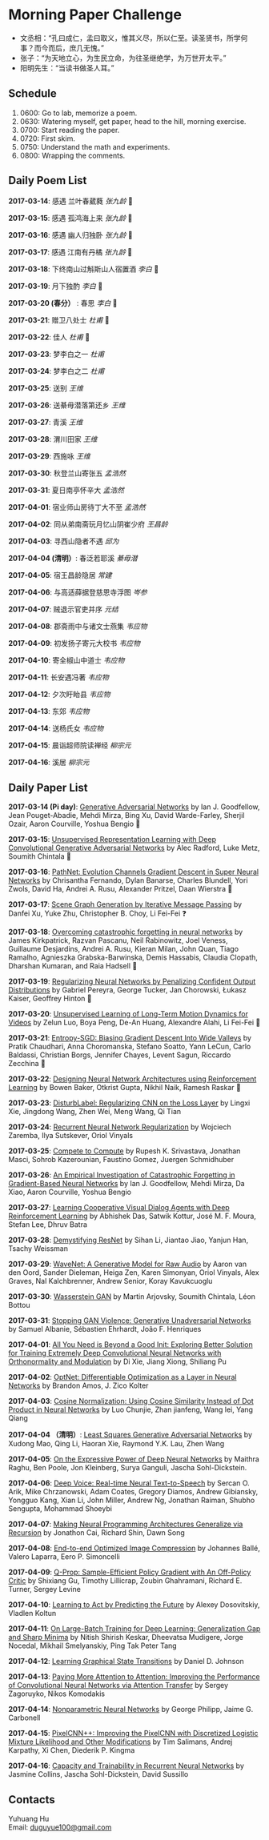 # Morning Paper Challenge

+ 文丞相：“孔曰成仁，孟曰取义，惟其义尽，所以仁至。读圣贤书，所学何事？而今而后，庶几无愧。”
+ 张子：“为天地立心，为生民立命，为往圣继绝学，为万世开太平。”
+ 阳明先生：“当读书做圣人耳。”

## Schedule

1. 0600: Go to lab, memorize a poem.
2. 0630: Watering myself, get paper, head to the hill, morning exercise.
3. 0700: Start reading the paper.
4. 0720: First skim.
5. 0750: Understand the math and experiments.
6. 0800: Wrapping the comments.

## Daily Poem List

__2017-03-14__: 感遇 兰叶春葳蕤 _张九龄_ :tada:

__2017-03-15__: 感遇 孤鸿海上来 _张九龄_ :tada:

__2017-03-16__: 感遇 幽人归独卧 _张九龄_ :tada:

__2017-03-17__: 感遇 江南有丹橘 _张九龄_ :tada:

__2017-03-18__: 下终南山过斛斯山人宿置酒 _李白_ :tada:

__2017-03-19__: 月下独酌 _李白_ :tada:

__2017-03-20 (春分）__ : 春思 _李白_ :tada:

__2017-03-21__: 赠卫八处士 _杜甫_ :tada:

__2017-03-22__: 佳人 _杜甫_ :tada:

__2017-03-23__: 梦李白之一 _杜甫_

__2017-03-24__: 梦李白之二 _杜甫_

__2017-03-25__: 送别 _王维_

__2017-03-26__: 送綦毋潜落第还乡 _王维_

__2017-03-27__: 青溪 _王维_

__2017-03-28__: 渭川田家 _王维_

__2017-03-29__: 西施咏 _王维_

__2017-03-30__: 秋登兰山寄张五 _孟浩然_

__2017-03-31__: 夏日南亭怀辛大 _孟浩然_

__2017-04-01__: 宿业师山房待丁大不至 _孟浩然_

__2017-04-02__: 同从弟南斋玩月忆山阴崔少府 _王昌龄_

__2017-04-03__: 寻西山隐者不遇 _邱为_

__2017-04-04 (清明）__: 春泛若耶溪 _綦毋潜_

__2017-04-05__: 宿王昌龄隐居 _常建_

__2017-04-06__: 与高适薛据登慈恩寺浮图 _岑参_

__2017-04-07__: 贼退示官吏并序 _元结_

__2017-04-08__: 郡斋雨中与诸文士燕集 _韦应物_

__2017-04-09__: 初发扬子寄元大校书 _韦应物_

__2017-04-10__: 寄全椒山中道士 _韦应物_

__2017-04-11__: 长安遇冯著 _韦应物_

__2017-04-12__: 夕次盱眙县 _韦应物_

__2017-04-13__: 东郊 _韦应物_

__2017-04-14__: 送杨氏女 _韦应物_

__2017-04-15__: 晨诣超师院读禅经 _柳宗元_

__2017-04-16__: 溪居 _柳宗元_

## Daily Paper List

__2017-03-14 (Pi day)__: [Generative Adversarial Networks](https://arxiv.org/abs/1406.2661) by Ian J. Goodfellow, Jean Pouget-Abadie, Mehdi Mirza, Bing Xu, David Warde-Farley, Sherjil Ozair, Aaron Courville, Yoshua Bengio :tada:

__2017-03-15__: [Unsupervised Representation Learning with Deep Convolutional Generative Adversarial Networks](https://arxiv.org/abs/1511.06434) by Alec Radford, Luke Metz, Soumith Chintala :tada:

__2017-03-16__: [PathNet: Evolution Channels Gradient Descent in Super Neural Networks](https://arxiv.org/abs/1701.08734) by Chrisantha Fernando, Dylan Banarse, Charles Blundell, Yori Zwols, David Ha, Andrei A. Rusu, Alexander Pritzel, Daan Wierstra :tada:

__2017-03-17__: [Scene Graph Generation by Iterative Message Passing](https://arxiv.org/abs/1701.02426) by Danfei Xu, Yuke Zhu, Christopher B. Choy, Li Fei-Fei :question:

__2017-03-18__: [Overcoming catastrophic forgetting in neural networks](www.pnas.org/content/early/2017/03/13/1611835114.full.pdf) by James Kirkpatrick, Razvan Pascanu, Neil Rabinowitz, Joel Veness, Guillaume Desjardins, Andrei A. Rusu, Kieran Milan, John Quan, Tiago Ramalho, Agnieszka Grabska-Barwinska, Demis Hassabis, Claudia Clopath, Dharshan Kumaran, and Raia Hadsell :tada:

__2017-03-19__: [Regularizing Neural Networks by Penalizing Confident Output Distributions](https://arxiv.org/abs/1701.06548) by Gabriel Pereyra, George Tucker, Jan Chorowski, Łukasz Kaiser, Geoffrey Hinton :tada:

__2017-03-20__: [Unsupervised Learning of Long-Term Motion Dynamics for Videos](https://arxiv.org/abs/1701.01821) by Zelun Luo, Boya Peng, De-An Huang, Alexandre Alahi, Li Fei-Fei :tada:

__2017-03-21__: [Entropy-SGD: Biasing Gradient Descent Into Wide Valleys](https://arxiv.org/abs/1611.01838) by Pratik Chaudhari, Anna Choromanska, Stefano Soatto, Yann LeCun, Carlo Baldassi, Christian Borgs, Jennifer Chayes, Levent Sagun, Riccardo Zecchina :tada:

__2017-03-22__: [Designing Neural Network Architectures using Reinforcement Learning](https://arxiv.org/abs/1611.02167) by Bowen Baker, Otkrist Gupta, Nikhil Naik, Ramesh Raskar :tada:

__2017-03-23__: [DisturbLabel: Regularizing CNN on the Loss Layer](https://arxiv.org/abs/1605.00055) by Lingxi Xie, Jingdong Wang, Zhen Wei, Meng Wang, Qi Tian

__2017-03-24__: [Recurrent Neural Network Regularization](https://arxiv.org/abs/1409.2329) by Wojciech Zaremba, Ilya Sutskever, Oriol Vinyals

__2017-03-25__: [Compete to Compute](https://papers.nips.cc/paper/5059-compete-to-compute) by Rupesh K. Srivastava, Jonathan Masci, Sohrob Kazerounian, Faustino Gomez, Juergen Schmidhuber

__2017-03-26__: [An Empirical Investigation of Catastrophic Forgetting in Gradient-Based Neural Networks](https://arxiv.org/abs/1312.6211) by Ian J. Goodfellow, Mehdi Mirza, Da Xiao, Aaron Courville, Yoshua Bengio

__2017-03-27__: [Learning Cooperative Visual Dialog Agents with Deep Reinforcement Learning](https://arxiv.org/abs/1703.06585) by Abhishek Das, Satwik Kottur, José M. F. Moura, Stefan Lee, Dhruv Batra

__2017-03-28__: [Demystifying ResNet](https://arxiv.org/abs/1611.01186) by Sihan Li, Jiantao Jiao, Yanjun Han, Tsachy Weissman

__2017-03-29__: [WaveNet: A Generative Model for Raw Audio](https://arxiv.org/abs/1609.03499) by Aaron van den Oord, Sander Dieleman, Heiga Zen, Karen Simonyan, Oriol Vinyals, Alex Graves, Nal Kalchbrenner, Andrew Senior, Koray Kavukcuoglu

__2017-03-30__: [Wasserstein GAN](https://arxiv.org/abs/1701.07875) by Martin Arjovsky, Soumith Chintala, Léon Bottou

__2017-03-31__: [Stopping GAN Violence: Generative Unadversarial Networks](https://arxiv.org/abs/1703.02528v1) by Samuel Albanie, Sébastien Ehrhardt, João F. Henriques

__2017-04-01__: [All You Need is Beyond a Good Init: Exploring Better Solution for Training Extremely Deep Convolutional Neural Networks with Orthonormality and Modulation](https://arxiv.org/abs/1703.01827v1) by Di Xie, Jiang Xiong, Shiliang Pu

__2017-04-02__: [OptNet: Differentiable Optimization as a Layer in Neural Networks](https://arxiv.org/abs/1703.00443v1) by Brandon Amos, J. Zico Kolter

__2017-04-03__: [Cosine Normalization: Using Cosine Similarity Instead of Dot Product in Neural Networks](https://arxiv.org/abs/1702.05870v2) by Luo Chunjie, Zhan jianfeng, Wang lei, Yang Qiang

__2017-04-04 （清明）__: [Least Squares Generative Adversarial Networks](https://arxiv.org/abs/1611.04076v2) by Xudong Mao, Qing Li, Haoran Xie, Raymond Y.K. Lau, Zhen Wang

__2017-04-05__: [On the Expressive Power of Deep Neural Networks](https://arxiv.org/abs/1606.05336v5) by Maithra Raghu, Ben Poole, Jon Kleinberg, Surya Ganguli, Jascha Sohl-Dickstein.

__2017-04-06__: [Deep Voice: Real-time Neural Text-to-Speech](https://arxiv.org/abs/1702.07825) by Sercan O. Arik, Mike Chrzanowski, Adam Coates, Gregory Diamos, Andrew Gibiansky, Yongguo Kang, Xian Li, John Miller, Andrew Ng, Jonathan Raiman, Shubho Sengupta, Mohammad Shoeybi

__2017-04-07__: [Making Neural Programming Architectures Generalize via Recursion](https://openreview.net/pdf?id=BkbY4psgg) by Jonathon Cai, Richard Shin, Dawn Song

__2017-04-08__: [End-to-end Optimized Image Compression](https://arxiv.org/abs/1611.01704) by Johannes Ballé, Valero Laparra, Eero P. Simoncelli

__2017-04-09__: [Q-Prop: Sample-Efficient Policy Gradient with An Off-Policy Critic](https://arxiv.org/abs/1611.02247) by Shixiang Gu, Timothy Lillicrap, Zoubin Ghahramani, Richard E. Turner, Sergey Levine

__2017-04-10__: [Learning to Act by Predicting the Future](https://arxiv.org/abs/1611.01779) by Alexey Dosovitskiy, Vladlen Koltun

__2017-04-11__: [On Large-Batch Training for Deep Learning: Generalization Gap and Sharp Minima](https://arxiv.org/abs/1609.04836) by Nitish Shirish Keskar, Dheevatsa Mudigere, Jorge Nocedal, Mikhail Smelyanskiy, Ping Tak Peter Tang

__2017-04-12__: [Learning Graphical State Transitions](https://openreview.net/pdf?id=HJ0NvFzxl) by Daniel D. Johnson

__2017-04-13__: [Paying More Attention to Attention: Improving the Performance of Convolutional Neural Networks via Attention Transfer](https://arxiv.org/abs/1612.03928) by Sergey Zagoruyko, Nikos Komodakis

__2017-04-14__: [Nonparametric Neural Networks](https://openreview.net/pdf?id=BJK3Xasel) by George Philipp, Jaime G. Carbonell

__2017-04-15__: [PixelCNN++: Improving the PixelCNN with Discretized Logistic Mixture Likelihood and Other Modifications](https://arxiv.org/abs/1701.05517v1) by Tim Salimans, Andrej Karpathy, Xi Chen, Diederik P. Kingma

__2017-04-16__: [Capacity and Trainability in Recurrent Neural Networks](https://arxiv.org/abs/1611.09913) by Jasmine Collins, Jascha Sohl-Dickstein, David Sussillo

## Contacts

Yuhuang Hu  
Email: duguyue100@gmail.com
